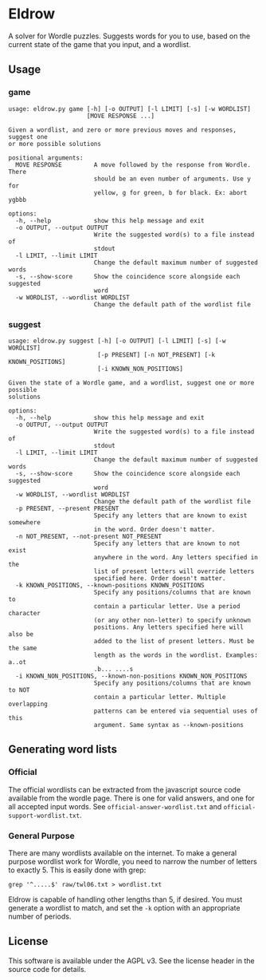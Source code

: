 # Eldrow

A solver for Wordle puzzles. Suggests words for you to use, based on the current state of the game that you input, and a wordlist.

## Usage

### game

```
usage: eldrow.py game [-h] [-o OUTPUT] [-l LIMIT] [-s] [-w WORDLIST]
                      [MOVE RESPONSE ...]

Given a wordlist, and zero or more previous moves and responses, suggest one
or more possible solutions

positional arguments:
  MOVE RESPONSE         A move followed by the response from Wordle. There
                        should be an even number of arguments. Use y for
                        yellow, g for green, b for black. Ex: abort ygbbb

options:
  -h, --help            show this help message and exit
  -o OUTPUT, --output OUTPUT
                        Write the suggested word(s) to a file instead of
                        stdout
  -l LIMIT, --limit LIMIT
                        Change the default maximum number of suggested words
  -s, --show-score      Show the coincidence score alongside each suggested
                        word
  -w WORDLIST, --wordlist WORDLIST
                        Change the default path of the wordlist file
```

### suggest

```
usage: eldrow.py suggest [-h] [-o OUTPUT] [-l LIMIT] [-s] [-w WORDLIST]
                         [-p PRESENT] [-n NOT_PRESENT] [-k KNOWN_POSITIONS]
                         [-i KNOWN_NON_POSITIONS]

Given the state of a Wordle game, and a wordlist, suggest one or more possible
solutions

options:
  -h, --help            show this help message and exit
  -o OUTPUT, --output OUTPUT
                        Write the suggested word(s) to a file instead of
                        stdout
  -l LIMIT, --limit LIMIT
                        Change the default maximum number of suggested words
  -s, --show-score      Show the coincidence score alongside each suggested
                        word
  -w WORDLIST, --wordlist WORDLIST
                        Change the default path of the wordlist file
  -p PRESENT, --present PRESENT
                        Specify any letters that are known to exist somewhere
                        in the word. Order doesn't matter.
  -n NOT_PRESENT, --not-present NOT_PRESENT
                        Specify any letters that are known to not exist
                        anywhere in the word. Any letters specified in the
                        list of present letters will override letters
                        specified here. Order doesn't matter.
  -k KNOWN_POSITIONS, --known-positions KNOWN_POSITIONS
                        Specify any positions/columns that are known to
                        contain a particular letter. Use a period character
                        (or any other non-letter) to specify unknown
                        positions. Any letters specified here will also be
                        added to the list of present letters. Must be the same
                        length as the words in the wordlist. Examples: a..ot
                        .b... ....s
  -i KNOWN_NON_POSITIONS, --known-non-positions KNOWN_NON_POSITIONS
                        Specify any positions/columns that are known to NOT
                        contain a particular letter. Multiple overlapping
                        patterns can be entered via sequential uses of this
                        argument. Same syntax as --known-positions
```

## Generating word lists

### Official

The official wordlists can be extracted from the javascript source code available from the wordle page. There is one for valid answers, and one for all accepted input words. See `official-answer-wordlist.txt` and `official-support-wordlist.txt`.

### General Purpose

There are many wordlists available on the internet. To make a general purpose wordlist work for Wordle, you need to narrow the number of letters to exactly 5. This is easily done with grep:

```
grep '^.....$' raw/twl06.txt > wordlist.txt
```

Eldrow is capable of handling other lengths than 5, if desired. You must generate a wordlist to match, and set the `-k` option with an appropriate number of periods.

## License

This software is available under the AGPL v3. See the license header in the source code for details.
